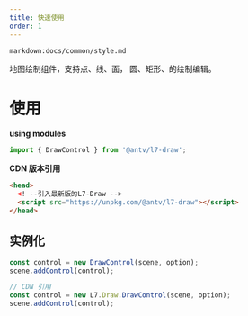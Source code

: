 ```yaml
---
title: 快速使用
order: 1
---
```

`markdown:docs/common/style.md`

地图绘制组件，支持点、线、面， 圆、矩形、的绘制编辑。

# 使用

**using modules**

```javascript
import { DrawControl } from '@antv/l7-draw';
```

**CDN 版本引用**

```html
<head>
  <! --引入最新版的L7-Draw -->
  <script src="https://unpkg.com/@antv/l7-draw"></script>
</head>
```

## 实例化

```javascript
const control = new DrawControl(scene, option);
scene.addControl(control);
```

```javascript
// CDN 引用
const control = new L7.Draw.DrawControl(scene, option);
scene.addControl(control);
```
